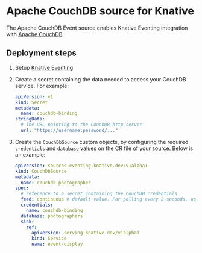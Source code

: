 # Apache CouchDB source for Knative

The Apache CouchDB Event source enables Knative Eventing integration with
[Apache CouchDB](http://couchdb.apache.org/).

## Deployment steps

1. Setup [Knative Eventing](../DEVELOPMENT.md)
1. Create a secret containing the data needed to access your CouchDB service.
   For example:

   ```yaml
   apiVersion: v1
   kind: Secret
   metadata:
     name: couchdb-binding
   stringData:
     # The URL pointing to the CouchDB http server
     url: "https://username:password/..."
   ```

1. Create the `CouchDbSource` custom objects, by configuring the required
   `credentials` and `database` values on the CR file of your source. Below is
   an example:

   ```yaml
   apiVersion: sources.eventing.knative.dev/v1alpha1
   kind: CouchDbSource
   metadata:
     name: couchdb-photographer
   spec:
     # reference to a secret containing the CouchDB credentials
     feed: continuous # default value. For polling every 2 seconds, use "normal"
     credentials:
       name: couchdb-binding
     database: photographers
     sink:
       ref:
         apiVersion: serving.knative.dev/v1alpha1
         kind: Service
         name: event-display
   ```
